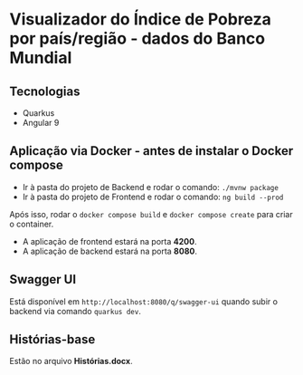 # Visualizador do Índice de Pobreza por país/região - dados do Banco Mundial

## Tecnologias
- Quarkus
- Angular 9

## Aplicação via Docker - antes de instalar o Docker compose

- Ir à pasta do projeto de Backend e rodar o comando: `./mvnw package`
- Ir à pasta do projeto de Frontend e rodar o comando: `ng build --prod`

Após isso, rodar o `docker compose build` e `docker compose create` para criar o container.
- A aplicação de frontend estará na porta **4200**.
- A aplicação de backend estará na porta **8080**.

## Swagger UI

Está disponível em `http://localhost:8080/q/swagger-ui` quando subir o backend via comando `quarkus dev`.

## Histórias-base

Estão no arquivo **Histórias.docx**.